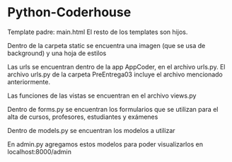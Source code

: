 # Python-Coderhouse

Template padre: main.html
El resto de los templates son hijos.

Dentro de la carpeta static se encuentra una imagen (que se usa de background) y una hoja de estilos

Las urls se encuentran dentro de la app AppCoder, en el archivo urls.py. El archivo urls.py de la carpeta PreEntrega03 incluye el archivo mencionado anteriormente.

Las funciones de las vistas se encuentran en el archivo views.py

Dentro de forms.py se encuentran los formularios que se utilizan para el alta de cursos, profesores, estudiantes y exámenes

Dentro de models.py se encuentran los modelos a utilizar

En admin.py agregamos estos modelos para poder visualizarlos en localhost:8000/admin